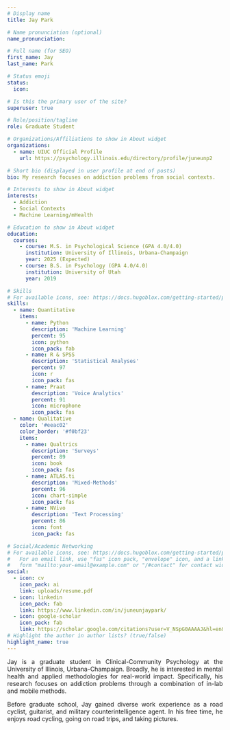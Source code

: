 ```yaml
---
# Display name
title: Jay Park

# Name pronunciation (optional)
name_pronunciation:

# Full name (for SEO)
first_name: Jay
last_name: Park

# Status emoji
status:
  icon: 

# Is this the primary user of the site?
superuser: true

# Role/position/tagline
role: Graduate Student

# Organizations/Affiliations to show in About widget
organizations:
  - name: UIUC Official Profile
    url: https://psychology.illinois.edu/directory/profile/juneunp2

# Short bio (displayed in user profile at end of posts)
bio: My research focuses on addiction problems from social contexts. 

# Interests to show in About widget
interests:
  - Addiction
  - Social Contexts
  - Machine Learning/mHealth

# Education to show in About widget
education:
  courses:
    - course: M.S. in Psychological Science (GPA 4.0/4.0)
      institution: University of Illinois, Urbana-Champaign
      year: 2025 (Expected)
    - course: B.S. in Psychology (GPA 4.0/4.0)
      institution: University of Utah
      year: 2019

# Skills
# For available icons, see: https://docs.hugoblox.com/getting-started/page-builder/#icons
skills:
  - name: Quantitative
    items:
      - name: Python
        description: 'Machine Learning'
        percent: 95
        icon: python
        icon_pack: fab
      - name: R & SPSS
        description: 'Statistical Analyses'
        percent: 97
        icon: r
        icon_pack: fas
      - name: Praat
        description: 'Voice Analytics'
        percent: 91
        icon: microphone
        icon_pack: fas
  - name: Qualitative
    color: '#eeac02'
    color_border: '#f0bf23'
    items:
      - name: Qualtrics
        description: 'Surveys'
        percent: 89
        icon: book
        icon_pack: fas
      - name: ATLAS.ti
        description: 'Mixed-Methods'
        percent: 96
        icon: chart-simple
        icon_pack: fas
      - name: NVivo
        description: 'Text Processing'
        percent: 86
        icon: font
        icon_pack: fas

# Social/Academic Networking
# For available icons, see: https://docs.hugoblox.com/getting-started/page-builder/#icons
#   For an email link, use "fas" icon pack, "envelope" icon, and a link in the
#   form "mailto:your-email@example.com" or "/#contact" for contact widget.
social:
  - icon: cv
    icon_pack: ai
    link: uploads/resume.pdf
  - icon: linkedin
    icon_pack: fab
    link: https://www.linkedin.com/in/juneunjaypark/
  - icon: google-scholar
    icon_pack: fab
    link: https://scholar.google.com/citations?user=V_NSpG0AAAAJ&hl=en&authuser=2
# Highlight the author in author lists? (true/false)
highlight_name: true
---
```


<p style="text-align: justify;">
Jay is a graduate student in Clinical-Community Psychology at the University of Illinois, Urbana-Champaign. Broadly, he is interested in mental health and applied methodologies for real-world impact. Specifically, his research focuses on addiction problems through a combination of in-lab and mobile methods.
</p> 

<p style="text-align: justify;">
Before graduate school, Jay gained diverse work experience as a road cyclist, guitarist, and military counterintelligence agent. In his free time, he enjoys road cycling, going on road trips, and taking pictures.
</p>
